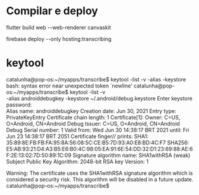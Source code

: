 # Compilar e deploy
flutter build web --web-renderer canvaskit

firebase deploy --only hosting:transcribing



# keytool
catalunha@pop-os:~/myapps/transcribe$ keytool -list -v -alias <your-key-name> -keystore <path-to-production-keystore>
bash: syntax error near unexpected token `newline'
catalunha@pop-os:~/myapps/transcribe$ keytool -list -v \
-alias androiddebugkey -keystore ~/.android/debug.keystore
Enter keystore password:  
Alias name: androiddebugkey
Creation date: Jun 30, 2021
Entry type: PrivateKeyEntry
Certificate chain length: 1
Certificate[1]:
Owner: C=US, O=Android, CN=Android Debug
Issuer: C=US, O=Android, CN=Android Debug
Serial number: 1
Valid from: Wed Jun 30 14:38:17 BRT 2021 until: Fri Jun 23 14:38:17 BRT 2051
Certificate finger// prints:
         SHA1: 35:89:8E:FB:FB:FA:95:8A:56:08:5C:CE:B5:7D:93:A0:E8:BD:4C:F7
         SHA256: E5:AB:93:21:D4:A3:B5:E6:B0:4C:98:05:EA:91:6E:54:DD:32:D1:23:69:88:AE:6F:2E:13:02:7D:50:89:1C:09
Signature algorithm name: SHA1withRSA (weak)
Subject Public Key Algorithm: 2048-bit RSA key
Version: 1

Warning:
The certificate uses the SHA1withRSA signature algorithm which is considered a security risk. This algorithm will be disabled in a future update.
catalunha@pop-os:~/myapps/transcribe$ 

